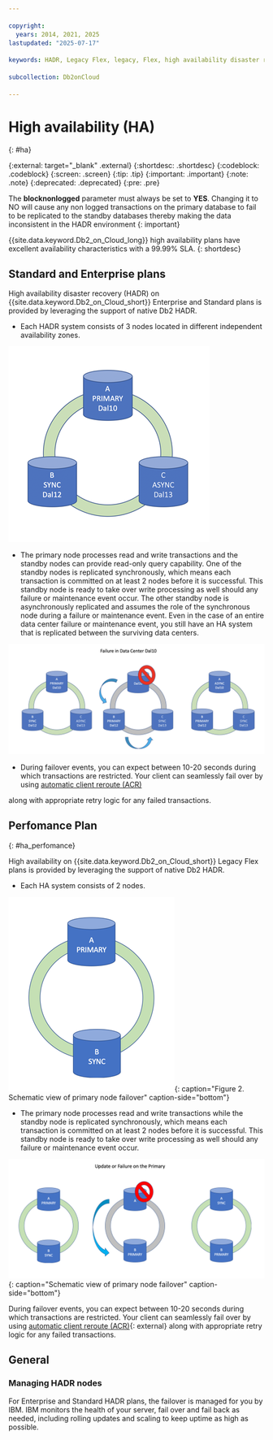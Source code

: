 ```yaml
---

copyright:
  years: 2014, 2021, 2025
lastupdated: "2025-07-17"

keywords: HADR, Legacy Flex, legacy, Flex, high availability disaster recovery

subcollection: Db2onCloud

---
```


# High availability (HA)

{: #ha}


{:external: target="_blank" .external}
{:shortdesc: .shortdesc}
{:codeblock: .codeblock}
{:screen: .screen}
{:tip: .tip}
{:important: .important}
{:note: .note}
{:deprecated: .deprecated}
{:pre: .pre} 


The **blocknonlogged** parameter must always be set to **YES**.  Changing it to NO will cause any non logged transactions on the primary database to fail to be replicated to the standby databases thereby making the data inconsistent in the HADR environment {: important}


{{site.data.keyword.Db2_on_Cloud_long}} high availability plans have excellent availability characteristics with a 99.99% SLA.
{: shortdesc} 

## Standard and Enterprise plans

High availability disaster recovery (HADR) on {{site.data.keyword.Db2_on_Cloud_short}} Enterprise and Standard plans is provided by leveraging the support of native Db2 HADR.

- Each HADR system consists of 3 nodes located in different independent availability zones.

![Schematic view of the 3 nodes in different availability zones](images/ha_AZ_small.png "Schematic view of the 3 nodes in different availability zones")


- The primary node processes read and write transactions and the standby nodes can provide read-only query capability. One of the standby nodes is replicated synchronously, which means each transaction is committed on at least 2 nodes before it is successful. This standby node is ready to take over write processing as well should any failure or maintenance event occur. The other standby node is asynchronously replicated and assumes the role of the synchronous node during a failure or maintenance event. Even in the case of an entire data center failure or maintenance event, you still have an HA system that is replicated between the surviving data centers.

![Schematic view of primary node failover](images/ha_failure.png "Schematic view of primary node failover")


- During failover events, you can expect between 10-20 seconds during which transactions are restricted. Your client can seamlessly fail over by using [automatic client reroute (ACR)](https://www.ibm.com/support/knowledgecenter/SSEPGG_11.5.0/com.ibm.db2.luw.admin.ha.doc/doc/r0023392.html)

along with appropriate retry logic for any failed transactions.

## Perfomance Plan

{: #ha_perfomance}

High availability on {{site.data.keyword.Db2_on_Cloud_short}} Legacy Flex plans is provided by leveraging the support of native Db2 HADR.

- Each HA system consists of 2 nodes.

![Schematic view of primary node failover](images/legacy_ha_small.png "Schematic view of primary node failover"){: caption="Figure 2. Schematic view of primary node failover" caption-side="bottom"}


- The primary node processes read and write transactions while the standby node is replicated synchronously, which means each transaction is committed on at least 2 nodes before it is successful. This standby node is ready to take over write processing as well should any failure or maintenance event occur.

![Schematic view of primary node failover](/images/legacy_ha_fail.png) {: caption="Schematic view of primary node failover" caption-side="bottom"}

During failover events, you can expect between 10-20 seconds during which transactions are restricted. Your client can seamlessly fail over by using [automatic client reroute (ACR)](https://www.ibm.com/support/knowledgecenter/SSEPGG_11.5.0/com.ibm.db2.luw.admin.ha.doc/doc/r0023392.html){: external} along with appropriate retry logic for any failed transactions.

## General

### Managing HADR nodes


For Enterprise and Standard HADR plans, the failover is managed for you by IBM. IBM monitors the health of your server, fail over and fail back as needed, including rolling updates and scaling to keep uptime as high as possible.

